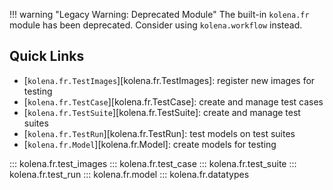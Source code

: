 !!! warning "Legacy Warning: Deprecated Module"
    The built-in `kolena.fr` module has been deprecated. Consider using `kolena.workflow` instead.

## Quick Links

- [`kolena.fr.TestImages`][kolena.fr.TestImages]: register new images for testing
- [`kolena.fr.TestCase`][kolena.fr.TestCase]: create and manage test cases
- [`kolena.fr.TestSuite`][kolena.fr.TestSuite]: create and manage test suites
- [`kolena.fr.TestRun`][kolena.fr.TestRun]: test models on test suites
- [`kolena.fr.Model`][kolena.fr.Model]: create models for testing

::: kolena.fr.test_images
::: kolena.fr.test_case
::: kolena.fr.test_suite
::: kolena.fr.test_run
::: kolena.fr.model
::: kolena.fr.datatypes

